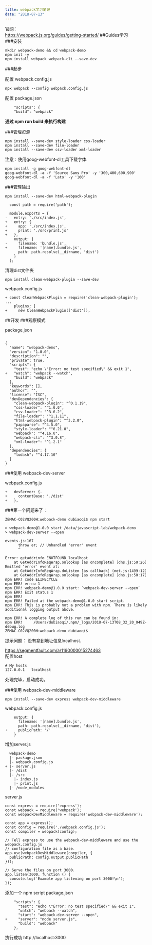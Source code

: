 ```yaml
---
title: webpack学习笔记
date: "2018-07-13"
---
```



官网：  
https://webpack.js.org/guides/getting-started/ 
##Guides学习  
###安装

```  
mkdir webpack-demo && cd webpack-demo  
npm init -y   
npm install webpack webpack-cli --save-dev    
```

###起步

配置 webpack.config.js

```
npx webpack --config webpack.config.js

```

配置 package.json  

```
    "scripts": {   
    "build": "webpack"

```
**通过 npm run build 来执行构建**

###管理资源  

```
npm install --save-dev style-loader css-loader
npm install --save-dev file-loader
npm install --save-dev csv-loader xml-loader

```
注意：使用goog-webfont-dl工具下载字体.
 
```
npm install -g goog-webfont-dl
goog-webfont-dl -a -f 'Source Sans Pro' -y '300,400,600,900'
goog-webfont-dl -a -f 'Lato' -y '100' 
```

###管理输出

```
npm install --save-dev html-webpack-plugin
```
```
  const path = require('path');

  module.exports = {
-   entry: './src/index.js',
+   entry: {
+     app: './src/index.js',
+     print: './src/print.js'
+   },
    output: {
-     filename: 'bundle.js',
+     filename: '[name].bundle.js',
      path: path.resolve(__dirname, 'dist')
    }
  };
```

清理dist文件夹

```
npm install clean-webpack-plugin --save-dev
```
webpack.config.js

```
+ const CleanWebpackPlugin = require('clean-webpack-plugin');
...
    plugins: [
+     new CleanWebpackPlugin(['dist']),
```

##开发
###观察模式

package.json

```

{
  "name": "webpack-demo",
  "version": "1.0.0",
  "description": "",
  "private": true,
  "scripts": {
    "test": "echo \"Error: no test specified\" && exit 1",
+   "watch": "webpack --watch",
    "build": "webpack"
  },
  "keywords": [],
  "author": "",
  "license": "ISC",
  "devDependencies": {
    "clean-webpack-plugin": "^0.1.19",
    "css-loader": "^1.0.0",
    "csv-loader": "^3.0.2",
    "file-loader": "^1.1.11",
    "html-webpack-plugin": "^3.2.0",
    "papaparse": "^4.5.0",
    "style-loader": "^0.21.0",
    "webpack": "^4.16.0",
    "webpack-cli": "^3.0.8",
    "xml-loader": "^1.2.1"
  },
  "dependencies": {
    "lodash": "^4.17.10"
  }
}

```


###使用 webpack-dev-server

webpack.config.js

```
+   devServer: {. 
+     contentBase: './dist'
+   },  

```

###第一个问题来了：

```
ZBMAC-C02VQ200H:webpack-demo dubiaoqi$ npm start

> webpack-demo@1.0.0 start /data/javascript-lab/webpack-demo
> webpack-dev-server --open

events.js:167
      throw er; // Unhandled 'error' event
      ^

Error: getaddrinfo ENOTFOUND localhost
    at GetAddrInfoReqWrap.onlookup [as oncomplete] (dns.js:50:26)
Emitted 'error' event at:
    at GetAddrInfoReqWrap.doListen [as callback] (net.js:1499:12)
    at GetAddrInfoReqWrap.onlookup [as oncomplete] (dns.js:50:17)
npm ERR! code ELIFECYCLE
npm ERR! errno 1
npm ERR! webpack-demo@1.0.0 start: `webpack-dev-server --open`
npm ERR! Exit status 1
npm ERR! 
npm ERR! Failed at the webpack-demo@1.0.0 start script.
npm ERR! This is probably not a problem with npm. There is likely additional logging output above.

npm ERR! A complete log of this run can be found in:
npm ERR!     /Users/dubiaoqi/.npm/_logs/2018-07-13T08_32_20_049Z-debug.log
ZBMAC-C02VQ200H:webpack-demo dubiaoqi$ 

```
提示问题： 没有拿到地址信息localhost.  
  
https://segmentfault.com/a/1190000015274463   
配置host  
  
```
# My hosts
127.0.0.1	localhost
```
处理完毕，启动成功。

###使用 webpack-dev-middleware

```
npm install --save-dev express webpack-dev-middleware
```
webpack.config.js

```
    output: {
      filename: '[name].bundle.js',
      path: path.resolve(__dirname, 'dist'),
+     publicPath: '/'
    }
```
增加server.js

```
  webpack-demo
  |- package.json
  |- webpack.config.js
+ |- server.js
  |- /dist
  |- /src
    |- index.js
    |- print.js
  |- /node_modules
```

server.js

```
const express = require('express');
const webpack = require('webpack');
const webpackDevMiddleware = require('webpack-dev-middleware');

const app = express();
const config = require('./webpack.config.js');
const compiler = webpack(config);

// Tell express to use the webpack-dev-middleware and use the webpack.config.js
// configuration file as a base.
app.use(webpackDevMiddleware(compiler, {
  publicPath: config.output.publicPath
}));

// Serve the files on port 3000.
app.listen(3000, function () {
  console.log('Example app listening on port 3000!\n');
});
```

添加一个 npm script
package.json

```
    "scripts": {
      "test": "echo \"Error: no test specified\" && exit 1",
      "watch": "webpack --watch",
      "start": "webpack-dev-server --open",
+     "server": "node server.js",
      "build": "webpack"
    },
```
执行成功
http://localhost:3000




